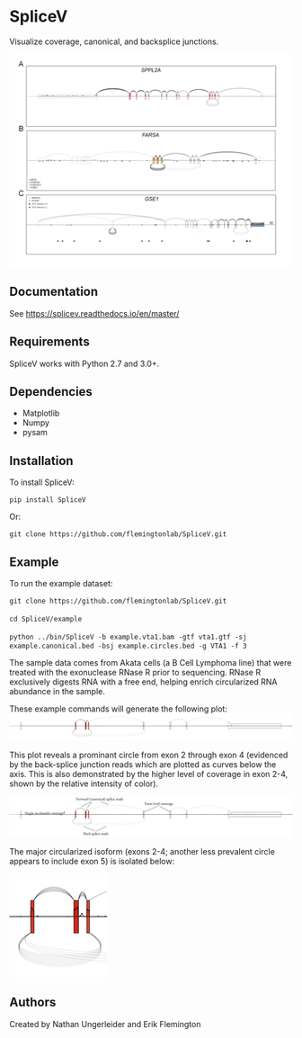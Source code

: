 # SpliceV #
Visualize coverage, canonical, and backsplice junctions.

![Example plot](https://github.com/flemingtonlab/SpliceV/blob/master/etc/example.png)

## Documentation ##
See https://splicev.readthedocs.io/en/master/
## Requirements ##
SpliceV works with Python 2.7 and 3.0+.
## Dependencies ##
* Matplotlib
* Numpy
* pysam
## Installation ##
To install SpliceV:

```
pip install SpliceV
```

Or:

```
git clone https://github.com/flemingtonlab/SpliceV.git
```

## Example ##
To run the example dataset:

```
git clone https://github.com/flemingtonlab/SpliceV.git 

cd SpliceV/example 

python ../bin/SpliceV -b example.vta1.bam -gtf vta1.gtf -sj example.canonical.bed -bsj example.circles.bed -g VTA1 -f 3

```

The sample data comes from Akata cells (a B Cell Lymphoma line) that were treated with the exonuclease RNase R prior to sequencing. RNase R exclusively digests RNA with a free end, helping enrich circularized RNA abundance in the sample. 

These example commands will generate the following plot:
![User example plot](https://github.com/flemingtonlab/SpliceV/blob/master/etc/vta1.png)

This plot reveals a prominant circle from exon 2 through exon 4 (evidenced by the back-splice junction reads which are plotted as curves below the axis. This is also demonstrated by the higher level of coverage in exon 2-4, shown by the relative intensity of color).

![User example plot explained](https://github.com/flemingtonlab/SpliceV/blob/master/etc/vta1_explained.png)

The major circularized isoform (exons 2-4; another less prevalent circle appears to include exon 5) is isolated below:


![User example circle](https://github.com/flemingtonlab/SpliceV/blob/master/etc/vta1_circ.png)

## Authors ##
Created by Nathan Ungerleider and Erik Flemington
